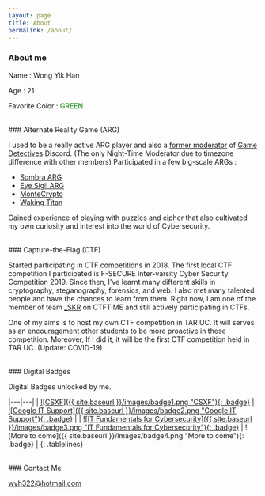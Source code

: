 ```yaml
---
layout: page
title: About
permalink: /about/
---
```


### About me

Name : Wong Yik Han

Age : 21

Favorite Color : <span style="color: green;">GREEN</span>

<br />
### Alternate Reality Game (ARG)

I used to be a really active ARG player and also a [former moderator](https://wiki.gamedetectives.net/index.php?title=Meta:Staff) of [Game Detectives](https://wiki.gamedetectives.net) Discord. (The only Night-Time Moderator due to timezone difference with other members) Participated in a few big-scale ARGs : 
- [Sombra ARG](https://wiki.gamedetectives.net/index.php?title=Sombra_ARG)
- [Eye Sigil ARG](https://wiki.gamedetectives.net/index.php?title=Eye_Sigil_ARG)
- [MonteCrypto](https://wiki.gamedetectives.net/index.php?title=MonteCrypto)
- [Waking Titan](https://wiki.gamedetectives.net/index.php?title=Waking_Titan)

Gained experience of playing with puzzles and cipher that also cultivated my own curiosity and interest into the world of Cybersecurity.

<br />
### Capture-the-Flag (CTF)

Started participating in CTF competitions in 2018. The first local CTF competition I participated is F-SECURE Inter-varsity Cyber Security Competition 2019. Since then, I've learnt many different skills in cryptography, steganography, forensics, and web. I also met many talented people and have the chances to learn from them. Right now, I am one of the member of team [_SKR](https://ctftime.org/team/67702) on CTFTIME and still actively participating in CTFs.

One of my aims is to host my own CTF competition in TAR UC. It will serves as an encouragement other students to be more proactive in these competition. Moreover, If I did it, it will be the first CTF competition held in TAR UC. (Update: COVID-19)

<br />
### Digital Badges

Digital Badges unlocked by me.

|---|---|
| <a href="https://www.youracclaim.com/badges/14aea5d5-725b-400d-9c03-f8d2114e296f">![CSXF]({{ site.baseurl }}/images/badge1.png "CSXF"){: .badge}</a> | <a href="https://www.youracclaim.com/badges/9d27ef8c-2f60-4b1f-8ec9-a384a802593d">![Google IT Support]({{ site.baseurl }}/images/badge2.png "Google IT Support"){: .badge}</a> |
| <a href="https://www.youracclaim.com/badges/fc0ceac8-1508-4563-bb14-d82ba3e839bc">![IT Fundamentals for Cybersecurity]({{ site.baseurl }}/images/badge3.png "IT Fundamentals for Cybersecurity"){: .badge}</a> | ![More to come]({{ site.baseurl }}/images/badge4.png "More to come"){: .badge} |
{: .tablelines}

<br />
### Contact Me

[wyh322@hotmail.com](wyh322@hotmail.com)
